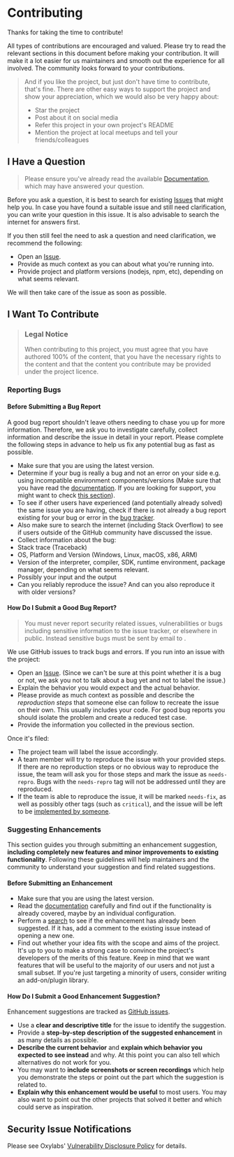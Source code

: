 # Contributing

Thanks for taking the time to contribute!

All types of contributions are encouraged and valued. Please try to read the
relevant sections in this document before making your contribution. It will
make it a lot easier for us maintainers and smooth out the experience for all
involved. The community looks forward to your contributions.

> And if you like the project, but just don't have time to contribute, that's
> fine. There are other easy ways to support the project and show your
> appreciation, which we would also be very happy about:
> - Star the project
> - Post about it on social media
> - Refer this project in your own project's README
> - Mention the project at local meetups and tell your friends/colleagues

## I Have a Question

> Please ensure you've already read the available
> [Documentation](https://developers.oxylabs.io/), which may have
> answered your question.

Before you ask a question, it is best to search for existing
[Issues](https://github.com/oxylabs/oxylabs-sdk-go/issues) that might help you. In
case you have found a suitable issue and still need clarification, you can
write your question in this issue. It is also advisable to search the internet
for answers first.

If you then still feel the need to ask a question and need clarification, we
recommend the following:

- Open an [Issue](https://github.com/oxylabs/oxylabs-sdk-go/issues/new).
- Provide as much context as you can about what you're running into.
- Provide project and platform versions (nodejs, npm, etc), depending on what
  seems relevant.

We will then take care of the issue as soon as possible.

## I Want To Contribute

> ### Legal Notice
>
> When contributing to this project, you must agree that you have authored 100%
> of the content, that you have the necessary rights to the content and that
> the content you contribute may be provided under the project licence.

### Reporting Bugs

#### Before Submitting a Bug Report

A good bug report shouldn't leave others needing to chase you up for more
information. Therefore, we ask you to investigate carefully, collect
information and describe the issue in detail in your report. Please complete
the following steps in advance to help us fix any potential bug as fast as
possible.

- Make sure that you are using the latest version.
- Determine if your bug is really a bug and not an error on your side e.g.
  using incompatible environment components/versions (Make sure that you have
  read the
  [documentation](https://developers.oxylabs.io/). If you
  are looking for support, you might want to check [this
  section](#i-have-a-question)).
- To see if other users have experienced (and potentially already solved) the
  same issue you are having, check if there is not already a bug report
  existing for your bug or error in the [bug
  tracker](https://github.com/oxylabs/oxylabs-sdk-go/issues?q=label%3Abug).
- Also make sure to search the internet (including Stack Overflow) to see if
  users outside of the GitHub community have discussed the issue.
- Collect information about the bug:
- Stack trace (Traceback)
- OS, Platform and Version (Windows, Linux, macOS, x86, ARM)
- Version of the interpreter, compiler, SDK, runtime environment, package
  manager, depending on what seems relevant.
- Possibly your input and the output
- Can you reliably reproduce the issue? And can you also reproduce it with
  older versions?

#### How Do I Submit a Good Bug Report?

> You must never report security related issues, vulnerabilities or bugs
> including sensitive information to the issue tracker, or elsewhere in public.
> Instead sensitive bugs must be sent by email to .

We use GitHub issues to track bugs and errors. If you run into an issue with the project:

- Open an [Issue](https://github.com/oxylabs/oxylabs-sdk-go/issues/new). (Since we
  can't be sure at this point whether it is a bug or not, we ask you not to
  talk about a bug yet and not to label the issue.)
- Explain the behavior you would expect and the actual behavior.
- Please provide as much context as possible and describe the *reproduction
  steps* that someone else can follow to recreate the issue on their own. This
  usually includes your code. For good bug reports you should isolate the
  problem and create a reduced test case.
- Provide the information you collected in the previous section.

Once it's filed:

- The project team will label the issue accordingly.
- A team member will try to reproduce the issue with your provided steps. If
  there are no reproduction steps or no obvious way to reproduce the issue, the
  team will ask you for those steps and mark the issue as `needs-repro`. Bugs
  with the `needs-repro` tag will not be addressed until they are reproduced.
- If the team is able to reproduce the issue, it will be marked `needs-fix`, as
  well as possibly other tags (such as `critical`), and the issue will be left
  to be [implemented by someone](#your-first-code-contribution).

### Suggesting Enhancements

This section guides you through submitting an enhancement suggestion,
**including completely new features and minor improvements to existing
functionality**. Following these guidelines will help maintainers and the
community to understand your suggestion and find related suggestions.

#### Before Submitting an Enhancement

- Make sure that you are using the latest version.
- Read the [documentation](https://developers.oxylabs.io/) carefully and
  find out if the functionality is already covered, maybe by an individual
  configuration.
- Perform a [search](https://github.com/oxylabs/oxylabs-sdk-go/issues) to see if
  the enhancement has already been suggested. If it has, add a comment to the
  existing issue instead of opening a new one.
- Find out whether your idea fits with the scope and aims of the project. It's
  up to you to make a strong case to convince the project's developers of the
  merits of this feature. Keep in mind that we want features that will be
  useful to the majority of our users and not just a small subset. If you're
  just targeting a minority of users, consider writing an add-on/plugin
  library.

#### How Do I Submit a Good Enhancement Suggestion?

Enhancement suggestions are tracked as [GitHub issues](https://github.com/oxylabs/oxylabs-sdk-go/issues).

- Use a **clear and descriptive title** for the issue to identify the
  suggestion.
- Provide a **step-by-step description of the suggested enhancement** in as
  many details as possible.
- **Describe the current behavior** and **explain which behavior you expected
  to see instead** and why. At this point you can also tell which alternatives
  do not work for you.
- You may want to **include screenshots or screen recordings** which help you
  demonstrate the steps or point out the part which the suggestion is related
  to.
- **Explain why this enhancement would be useful** to most users. You may also
  want to point out the other projects that solved it better and which could
  serve as inspiration.

## Security Issue Notifications

Please see Oxylabs' [Vulnerability Disclosure
Policy](https://oxylabs.io/legal/vulnerability-disclosure-policy) for details.
